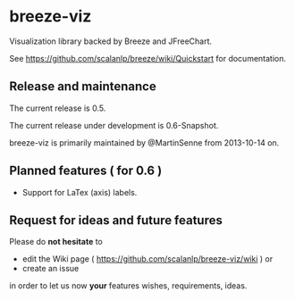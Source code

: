 breeze-viz
=============

Visualization library backed by Breeze and JFreeChart.

See https://github.com/scalanlp/breeze/wiki/Quickstart for documentation.

Release and maintenance
-----------------------

The current release is 0.5.

The current release under development is 0.6-Snapshot.

breeze-viz is primarily maintained by @MartinSenne from 2013-10-14 on.

Planned features ( for 0.6 )
----------------------------

* Support for LaTex (axis) labels.

Request for ideas and future features
-------------------------------------

Please do **not hesitate** to 

* edit the Wiki page ( https://github.com/scalanlp/breeze-viz/wiki ) or
* create an issue 

in order to let us now **your** features wishes, requirements, ideas.

